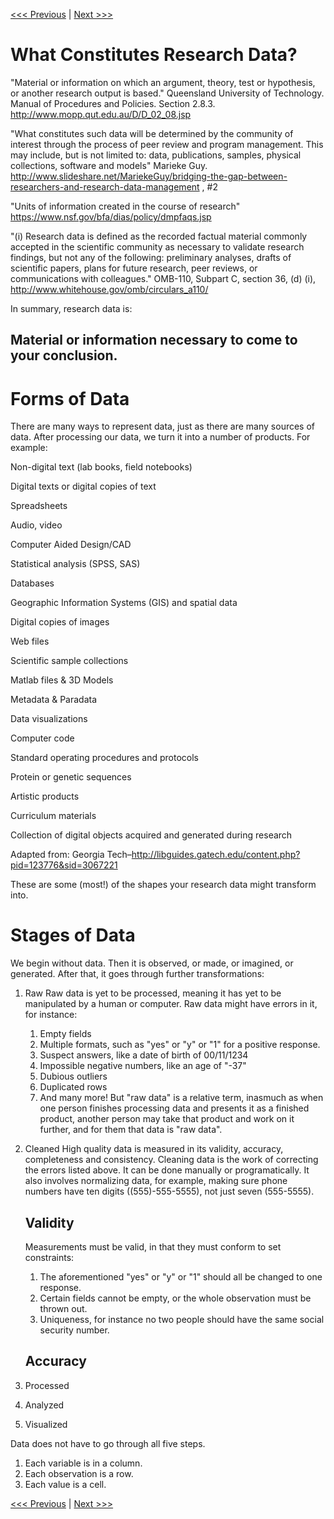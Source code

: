 [<<< Previous](loops.md) | [Next >>>](input.md)

# What Constitutes Research Data?

"Material or information on which an argument, theory, test or hypothesis, or another research output is based."
Queensland University of Technology. Manual of Procedures and Policies. Section 2.8.3. http://www.mopp.qut.edu.au/D/D_02_08.jsp

"What constitutes such data will be determined by the community of interest through the process of peer review and program management. This may include, but is not limited to: data, publications, samples, physical collections, software and models"
Marieke Guy. http://www.slideshare.net/MariekeGuy/bridging-the-gap-between-researchers-and-research-data-management , #2

"Units of information created in the course of research"
https://www.nsf.gov/bfa/dias/policy/dmpfaqs.jsp

"(i) Research data is defined as the recorded factual material commonly accepted in the scientific community as necessary to validate research findings, but not any of the following: preliminary analyses, drafts of scientific papers, plans for future research, peer reviews, or communications with colleagues."
OMB-110, Subpart C, section 36, (d) (i), http://www.whitehouse.gov/omb/circulars_a110/

In summary, research data is:
## Material or information necessary to come to your conclusion.

# Forms of Data

There are many ways to represent data, just as there are many sources of data. After processing our data, we turn it into a number of products. For example:

Non-digital text (lab books, field notebooks)

Digital texts or digital copies of text

Spreadsheets

Audio, video

Computer Aided Design/CAD

Statistical analysis (SPSS, SAS)

Databases

Geographic Information Systems (GIS) and spatial data

Digital copies of images

Web files

Scientific sample collections

Matlab files & 3D Models

Metadata & Paradata

Data visualizations

Computer code

Standard operating procedures and protocols

Protein or genetic sequences

Artistic products

Curriculum materials

Collection of digital objects acquired and generated during research

Adapted from: Georgia Tech–http://libguides.gatech.edu/content.php?pid=123776&sid=3067221

These are some (most!) of the shapes your research data might transform into.

# Stages of Data

We begin without data. Then it is observed, or made, or imagined, or generated. After that, it goes through further transformations:

1. Raw
    Raw data is yet to be processed, meaning it has yet to be manipulated by a human or computer. Raw data might have errors in it, for instance: 
    1. Empty fields
    2. Multiple formats, such as "yes" or "y" or "1" for a positive response.
    3. Suspect answers, like a date of birth of 00/11/1234
    4. Impossible negative numbers, like an age of "-37"
    5. Dubious outliers
    6. Duplicated rows
    7. And many more!
    But "raw data" is a relative term, inasmuch as when one person finishes processing data and presents it as a finished product, another person may take that product and work on it further, and for them that data is "raw data".
2. Cleaned
    High quality data is measured in its validity, accuracy, completeness and consistency.
    Cleaning data is the work of correcting the errors listed above. It can be done manually or programatically. It also involves normalizing data, for example, making sure phone numbers have ten digits ((555)-555-5555), not just seven (555-5555).

    ## Validity
    Measurements must be valid, in that they must conform to set constraints:
    1. The aforementioned "yes" or "y" or "1" should all be changed to one response.
    2. Certain fields cannot be empty, or the whole observation must be thrown out.
    3. Uniqueness, for instance no two people should have the same social security number.
    ## Accuracy
    
3. Processed
4. Analyzed
5. Visualized

Data does not have to go through all five steps.


1. Each variable is in a column.
2. Each observation is a row.
3. Each value is a cell.


[<<< Previous](loops.md) | [Next >>>](input.md)